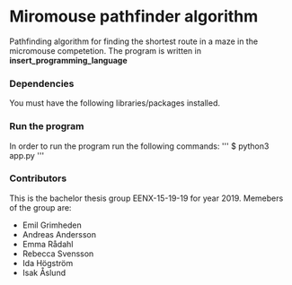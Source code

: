 # Miromouse pathfinder algorithm
Pathfinding algorithm for finding the shortest route in a maze in the micromouse competetion.
The program is written in **insert_programming_language** 

### Dependencies
You must have the following libraries/packages installed.

### Run the program
In order to run the program run the following commands:
'''
$
python3 app.py
'''

### Contributors
This is the bachelor thesis group EENX-15-19-19 for year 2019.
Memebers of the group are:
  - Emil Grimheden
  - Andreas Andersson
  - Emma Rådahl
  - Rebecca Svensson
  - Ida Högström
  - Isak Åslund
